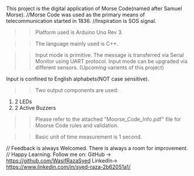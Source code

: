 
This project is the digital application of Morse Code(named after Samuel Morse).
//Morse Code was used as the primary means of telecommunication started in 1836.
//Inspiration is SOS signal.

>> Platform used is Arduino Uno Rev 3.

>> The language mainly used is C++.

>> Input mode is primitive. The message is transferred via Serial Monitor using UART protocol.
   Input mode can be upgraded via different sensors. (Upcoming varients of this project)
   
   Input is confined to English alphabets(NOT case sensitive).

>> Two output components are used:
   1. 2 LEDs
   2. 2 Active Buzzers 

>> Please refer to the attached "Moorse_Code_Info.pdf" file for Moorse Code rules and validation.

>> Basic unit of time measurement is 1 second.

// Feedback is always Welcomed. There is always a room for improvement.
// Happy Learning.
Follow me on: 
GitHub  -> https://github.com/WasifRazaSyed
LinkedIn-> https://www.linkedin.com/in/syed-raza-2b62051a1/

